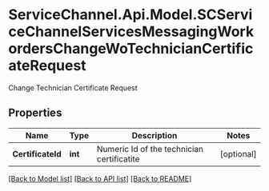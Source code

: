# ServiceChannel.Api.Model.SCServiceChannelServicesMessagingWorkordersChangeWoTechnicianCertificateRequest
Change Technician Certificate Request

## Properties

Name | Type | Description | Notes
------------ | ------------- | ------------- | -------------
**CertificateId** | **int** | Numeric Id of the technician certificatite | [optional] 

[[Back to Model list]](../README.md#documentation-for-models) [[Back to API list]](../README.md#documentation-for-api-endpoints) [[Back to README]](../README.md)

